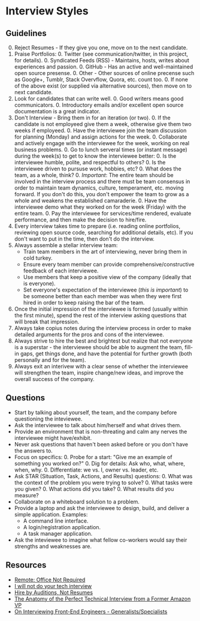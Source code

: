 # Interview Styles

## Guidelines

0. Reject Resumes - If they give you one, move on to the next candidate.
0. Praise Portfolios:
    0. Twitter (see communication/twitter, in this project, for details).
    0. Syndicated Feeds (RSS) - Maintains, hosts, writes about experiences and passion.
    0. GitHub - Has an active and well-maintained open source presense.
    0. Other - Other sources of online precense such as Google+, Tumblr, Stack Overvflow, Quora, etc. count too.
    0. If none of the above exist (or supplied via alternative sources), then move on to next candidate.
0. Look for candidates that can write well.
    0. Good writers means good communicators.
    0. Introductory emails and/or excellent open source documentation is a great indicator.
0. Don't Interview - Bring them in for an iteration (or two).
    0. If the candidate is not employeed give them a week, otherwise give them two weeks if employeed.
    0. Have the interviewee join the team discussion for planning (Monday) and assign actions for the week.
    0. Collaborate and actively engage with the interviewee for the week, working on real business problems.
    0. Go to lunch serveral times (or instant message) during the week(s) to get to know the interviewee better:
        0. Is the interviewee humble, polite, and respectful to others?
        0. Is the interviewee driven to pursuse work, hobbies, etc?
        0. What does the team, as a whole, think?
    0. *Important*: The entire team should be involved in the interview process and there must be team consensus in
       order to maintain team dynamics, culture, temperament, etc. moving forward. If you don't do this, you don't
       empower the team to grow as a whole and weakens the established camaraderie.
    0. Have the interviewee demo what they worked on for the week (Friday) with the entire team.
    0. Pay the interviewee for services/time rendered, evaluate performance, and then make the decision to hire/fire.
0. Every interview takes time to prepare (i.e. reading online portfolios, reviewing open source code, searching for
   additional details, etc). If you don't want to put in the time, then don't do the interview.
0. Always assemble a stellar interview team:
    * Train team members in the art of interviewing, never bring them in cold turkey.
    * Ensure every team member can provide comprehensive/constructive feedback of each interviewee.
    * Use members that keep a positive view of the company (ideally that is everyone).
    * Set everyone's expectation of the interviewee (*this is important*) to be someone better than each member was
      when they were first hired in order to keep raising the bar of the team.
0. Once the initial impression of the interviewee is formed (usually within the first minute), spend the rest of the
   interview asking questions that will break that impression.
0. Always take copius notes during the interview process in order to make detailed arguments for the pros and cons of
   the interviewee.
0. Always strive to hire the best and brightest but realize that not everyone is a superstar - the interviewee
   should be able to augment the team, fill-in gaps, get things done, and have the potential for further growth (both
   personally and for the team).
0. Always exit an interivew with a clear sense of whether the interviewee will strengthen the team, inspire change/new
   ideas, and improve the overall success of the company.

## Questions

* Start by talking about yourself, the team, and the company before questioning the inteviewee.
* Ask the interviewee to talk about him/herself and what drives them.
* Provide an environment that is non-threating and calm any nerves the interviewee might have/exhibit.
* Never ask questions that haven't been asked before or you don't have the answers to.
* Focus on specifics:
    0. Probe for a start: "Give me an example of something you worked on?"
    0. Dig for details: Ask who, what, where, when, why.
    0. Differentiate: we vs. I, owner vs. leader, etc.
* Ask STAR (Situation, Task, Actions, and Results) questions:
    0. What was the context of the problem you were trying to solve?
    0. What tasks were you given?
    0. What actions did you take?
    0. What results did you measure?
* Collaborate on a whiteboard solution to a problem.
* Provide a laptop and ask the interviewee to design, build, and deliver a simple application. Examples:
    * A command line interface.
    * A login/registration application.
    * A task manager application.
* Ask the inteviewee to imagine what fellow co-workers would say their strengths and weaknesses are.

## Resources

* [Remote: Office Not Required](https://37signals.com/remote)
* [I will not do your tech interview](https://medium.com/lessons-learned/80ba19c55883)
* [Hire by Auditions, Not Resumes](http://blogs.hbr.org/2014/01/hire-by-auditions-not-resumes)
* [The Anatomy of the Perfect Technical Interview from a Former Amazon VP](http://firstround.com/article/The-anatomy-of-the-perfect-technical-interview-from-a-former-Amazon-VP)
* [On Interviewing Front-End Engineers - Generalists/Specialists](http://www.nczonline.net/blog/2013/12/27/on-interviewing-front-end-engineers)
